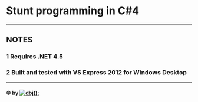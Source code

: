 

# Stunt programming in C#4
------------------------

## NOTES

### 1 Requires .NET 4.5  
### 2 Built and tested with VS Express 2012 for Windows Desktop  
  
  
  
---------------------------------------------------------------------  
#### &copy; by [![dbj();](http://dbj.org/wp-content/uploads/2015/12/cropped-dbj-icon-e1486129719897.jpg)](http://www.dbj.org "dbj")  

